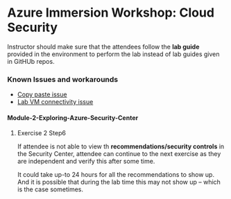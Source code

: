 # Azure Immersion Workshop: Cloud Security

Instructor should make sure that the attendees follow the **lab guide** provided in the environment to perform the lab instead of lab guides given in GitHUb repos. 

### Known Issues and workarounds
- [Copy paste issue](https://docs.cloudlabs.ai/Learner/Troubleshooting/CopyPaste)
- [Lab VM connectivity issue](https://docs.cloudlabs.ai/Learner/Troubleshooting/RDP)

#### Module-2-Exploring-Azure-Security-Center

1. Exercise 2 Step6

   If attendee is not able to view th **recommendations/security controls** in the Security Center, attendee can continue to the next exercise as they are independent and verify this after some time. 
   
   It could take up-to 24 hours for all the recommendations to show up. And it is possible that during the lab time this may not show up – which is the case sometimes. 
   
